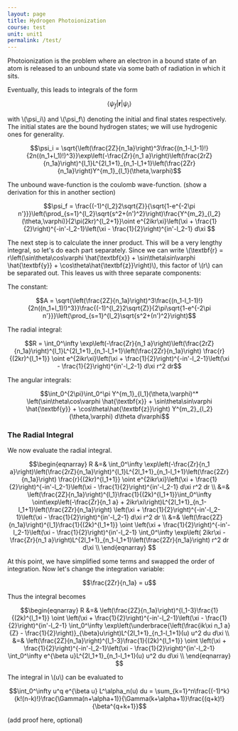 ```yaml
---
layout: page
title: Hydrogen Photoionization
course: test
unit: unit1
permalink: /test/
---
```


Photoionization is the problem where an electron in a bound state of an atom is released to an unbound state via some bath of radiation in which it sits. 

Eventually, this leads to integrals of the form 

$$\left<\psi_f\right|\textbf{r}\left|\psi_i\right>$$

with \\(\psi_i\\) and \\(\psi_f\\) denoting the initial and final states respectively. The initial states are the bound hydrogen states; we will use hydrogenic ones for generality. 

$$\psi_i = \sqrt{\left(\frac{2Z}{n_1a}\right)^3\frac{(n_1-l_1-1)!}{2n((n_1+l_1)!)^3}}\exp\left(-\frac{Zr}{n_1 a}\right)\left(\frac{2rZ}{n_1a}\right)^{l_1}L^{2l_1+1}_{n_1-l_1+1}\left(\frac{2Zr}{n_1a}\right)Y^{m_1}_{l_1}(\theta,\varphi)$$

The unbound wave-function is the coulomb wave-function. (show a derivation for this in another section)

$$\psi_f = \frac{(-1)^{l_2}2\sqrt{Z}}{\sqrt{1-e^{-2\pi n'}}}\left(\prod_{s=1}^{l_2}\sqrt{s^2+(n')^2}\right)\frac{Y^{m_2}_{l_2}(\theta,\varphi)}{2\pi(2kr)^{l_2+1}}\oint e^{2ikr\xi}\left(\xi + \frac{1}{2}\right)^{-in'-l_2-1}\left(\xi - \frac{1}{2}\right)^{in'-l_2-1} d\xi $$

The next step is to calculate the inner product. This will be a very lengthy integral, so let's do each part separately. Since we can write \\(\textbf{r} = r\left(\sin\theta\cos\varphi \hat{\textbf{x}} + \sin\theta\sin\varphi \hat{\textbf{y}} + \cos\theta\hat{\textbf{z}}\right)\\), this factor of \\(r\\) can be separated out. This leaves us with three separate components:

The constant:

$$A = \sqrt{\left(\frac{2Z}{n_1a}\right)^3\frac{(n_1-l_1-1)!}{2n((n_1+l_1)!)^3}}\frac{(-1)^{l_2}2\sqrt{Z}}{2\pi\sqrt{1-e^{-2\pi n'}}}\left(\prod_{s=1}^{l_2}\sqrt{s^2+(n')^2}\right)$$

The radial integral:

$$R = \int_0^\infty \exp\left(-\frac{Zr}{n_1 a}\right)\left(\frac{2rZ}{n_1a}\right)^{l_1}L^{2l_1+1}_{n_1-l_1+1}\left(\frac{2Zr}{n_1a}\right) \frac{r}{(2kr)^{l_1+1}} \oint e^{2ikr\xi}\left(\xi + \frac{1}{2}\right)^{-in'-l_2-1}\left(\xi - \frac{1}{2}\right)^{in'-l_2-1} d\xi r^2 dr$$

The angular integrals:

$$\int_0^{2\pi}\int_0^\pi Y^{m_1}_{l_1}(\theta,\varphi)^* \left(\sin\theta\cos\varphi \hat{\textbf{x}} + \sin\theta\sin\varphi \hat{\textbf{y}} + \cos\theta\hat{\textbf{z}}\right) Y^{m_2}_{l_2}(\theta,\varphi) d\theta d\varphi$$

### The Radial Integral

We now evaluate the radial integral. 

$$\begin{eqnarray}
R &=& \int_0^\infty \exp\left(-\frac{Zr}{n_1 a}\right)\left(\frac{2rZ}{n_1a}\right)^{l_1}L^{2l_1+1}_{n_1-l_1+1}\left(\frac{2Zr}{n_1a}\right) \frac{r}{(2kr)^{l_1+1}} \oint e^{2ikr\xi}\left(\xi + \frac{1}{2}\right)^{-in'-l_2-1}\left(\xi - \frac{1}{2}\right)^{in'-l_2-1} d\xi r^2 dr \\
&=& \left(\frac{2Z}{n_1a}\right)^{l_1}\frac{1}{(2k)^{l_1+1}}\int_0^\infty \oint\exp\left(-\frac{Zr}{n_1 a} + 2ikr\xi\right)L^{2l_1+1}_{n_1-l_1+1}\left(\frac{2Zr}{n_1a}\right) \left(\xi + \frac{1}{2}\right)^{-in'-l_2-1}\left(\xi - \frac{1}{2}\right)^{in'-l_2-1} d\xi r^2 dr \\
&=& \left(\frac{2Z}{n_1a}\right)^{l_1}\frac{1}{(2k)^{l_1+1}} \oint \left(\xi + \frac{1}{2}\right)^{-in'-l_2-1}\left(\xi - \frac{1}{2}\right)^{in'-l_2-1} \int_0^\infty \exp\left( 2ikr\xi -\frac{Zr}{n_1 a}\right)L^{2l_1+1}_{n_1-l_1+1}\left(\frac{2Zr}{n_1a}\right)  r^2 dr d\xi \\
\end{eqnarray}
$$

At this point, we have simplified some terms and swapped the order of integration. Now let's change the integration variable:

$$\frac{2Zr}{n_1a} = u$$

Thus the integral becomes

$$\begin{eqnarray}
R &=& \left(\frac{2Z}{n_1a}\right)^{l_1-3}\frac{1}{(2k)^{l_1+1}} \oint \left(\xi + \frac{1}{2}\right)^{-in'-l_2-1}\left(\xi - \frac{1}{2}\right)^{in'-l_2-1} \int_0^\infty \exp\left(\underbrace{\left(\frac{ik\xi n_1 a}{Z} - \frac{1}{2}\right)}_{\beta}u\right)L^{2l_1+1}_{n_1-l_1+1}(u)  u^2 du d\xi \\
&=& \left(\frac{2Z}{n_1a}\right)^{l_1-3}\frac{1}{(2k)^{l_1+1}} \oint \left(\xi + \frac{1}{2}\right)^{-in'-l_2-1}\left(\xi - \frac{1}{2}\right)^{in'-l_2-1} \int_0^\infty e^{\beta u}L^{2l_1+1}_{n_1-l_1+1}(u)  u^2 du d\xi \\
\end{eqnarray}
$$

The integral in \\(u\\) can be evaluated to 

$$\int_0^\infty u^q e^{\beta u} L^\alpha_n(u) du = \sum_{k=1}^n\frac{(-1)^k}{k!(n-k)!}\frac{\Gamma(n+\alpha+1)}{\Gamma(k+\alpha+1)}\frac{(q+k)!}{\beta^{q+k+1}}$$

(add proof here, optional)




